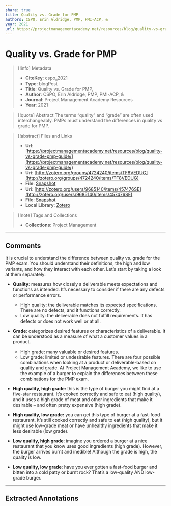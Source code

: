 ```yaml
---
share: true
title: Quality vs. Grade for PMP
authors: CSPO, Erin Aldridge, PMP, PMI-ACP, &
year: 2021 
url: https://projectmanagementacademy.net/resources/blog/quality-vs-grade-pmp-guide/
---
```


# Quality vs. Grade for PMP

> [!info] Metadata
> - **CiteKey**: cspo_2021
> - **Type**: blogPost
> - **Title**: Quality vs. Grade for PMP, 
> - **Author**: CSPO, Erin Aldridge, PMP, PMI-ACP, &
> - **Journal**: Project Management Academy Resources 
> - **Year**: 2021 

> [!quote] Abstract
> The terms “quality” and “grade” are often used interchangeably. PMPs must understand the differences in quality vs grade for PMP.

> [!abstract] Files and Links
> - **Url**: [https://projectmanagementacademy.net/resources/blog/quality-vs-grade-pmp-guide/](https://projectmanagementacademy.net/resources/blog/quality-vs-grade-pmp-guide/)
> - **Uri**: [http://zotero.org/groups/4724240/items/TF8VEDUG](http://zotero.org/groups/4724240/items/TF8VEDUG)
> - **File**: [Snapshot](file:///Users/jan/Zotero/storage/Q2KC9BN2/quality-vs-grade-pmp-guide.html)
> - **Uri**: [http://zotero.org/users/9685140/items/457476SE](http://zotero.org/users/9685140/items/457476SE)
> - **File**: [Snapshot](file://C:%5CUsers%5C20003936%5CZotero%5Cstorage%5C6PNDHRRP%5Cquality-vs-grade-pmp-guide.html)
> - **Local Library**: [Zotero]((zotero://select/library/items/457476SE))

> [!note] Tags and Collections
> - **Collections**: Project Management

----

## Comments
It is crucial to understand the difference between quality vs. grade for the PMP exam. You should understand their definitions, the high and low variants, and how they interact with each other. Let’s start by taking a look at them separately:

*   **Quality**: measures how closely a deliverable meets expectations and functions as intended. It’s necessary to consider if there are any defects or performance errors.
    
    *   High quality: the deliverable matches its expected specifications. There are no defects, and it functions correctly.
    *   Low quality: the deliverable does not fulfill requirements. It has defects or does not work well or at all.
*   **Grade**: categorizes desired features or characteristics of a deliverable. It can be understood as a measure of what a customer values in a product.
    
    *   High grade: many valuable or desired features.
    *   Low grade: limited or undesirable features.
There are four possible combinations when looking at a product or deliverable-based on quality and grade. At Project Management Academy, we like to use the example of a burger to explain the differences between these combinations for the PMP exam.

*   **High quality, high grade:** this is the type of burger you might find at a five-star restaurant. It’s cooked correctly and safe to eat (high quality), and it uses a high grade of meat and other ingredients that make it desirable – and often pretty expensive (high grade).
*   **High quality, low grade:** you can get this type of burger at a fast-food restaurant. It’s still cooked correctly and safe to eat (high quality), but it might use low-grade meat or have unhealthy ingredients that make it less desirable (low grade).
*   **Low quality, high grade**: imagine you ordered a burger at a nice restaurant that you know uses good ingredients (high grade). However, the burger arrives burnt and inedible! Although the grade is high, the quality is low.
*   **Low quality, low grade**: have you ever gotten a fast-food burger and bitten into a cold patty or burnt rock? That’s a low-quality AND low-grade burger.


----

## Extracted Annotations

